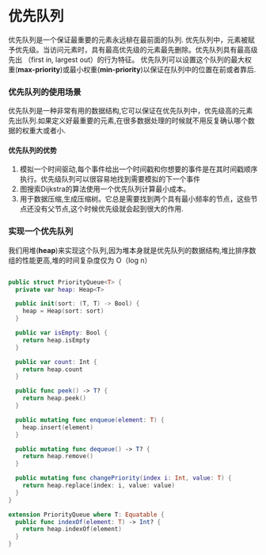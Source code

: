 # 优先队列

优先队列是一个保证最重要的元素永远棑在最前面的队列.
优先队列中，元素被赋予优先级。当访问元素时，具有最高优先级的元素最先删除。优先队列具有最高级先出 （first in, largest out）的行为特征。
优先队列可以设置这个队列的最大权重(**max-priority**)或最小权重(**min-priority**)以保证在队列中的位置在前或者靠后.

### 优先队列的使用场景

优先队列是一种非常有用的数据结构,它可以保证在优先队列中，优先级高的元素先出队列.如果定义好最重要的元素,在很多数据处理的时候就不用反复确认哪个数据的权重大或者小.

#### 优先队列的优势

1. 模拟一个时间驱动,每个事件给出一个时间戳和你想要的事件是在其时间戳顺序执行。优先级队列可以很容易地找到需要模拟的下一个事件
2. 图搜索Dijkstra的算法使用一个优先队列计算最小成本。
3. 用于数据压缩,生成压缩树。它总是需要找到两个具有最小频率的节点，这些节点还没有父节点,这个时候优先级就会起到很大的作用.

### 实现一个优先队列

我们用堆(**heap**)来实现这个队列,因为堆本身就是优先队列的数据结构,堆比排序数组的性能更高,堆的时间复杂度仅为 O（log n）

``` swift

public struct PriorityQueue<T> {
  private var heap: Heap<T>

  public init(sort: (T, T) -> Bool) {
    heap = Heap(sort: sort)
  }

  public var isEmpty: Bool {
    return heap.isEmpty
  }

  public var count: Int {
    return heap.count
  }

  public func peek() -> T? {
    return heap.peek()
  }

  public mutating func enqueue(element: T) {
    heap.insert(element)
  }

  public mutating func dequeue() -> T? {
    return heap.remove()
  }

  public mutating func changePriority(index i: Int, value: T) {
    return heap.replace(index: i, value: value)
  }
}

extension PriorityQueue where T: Equatable {
  public func indexOf(element: T) -> Int? {
    return heap.indexOf(element)
  }
}

```


